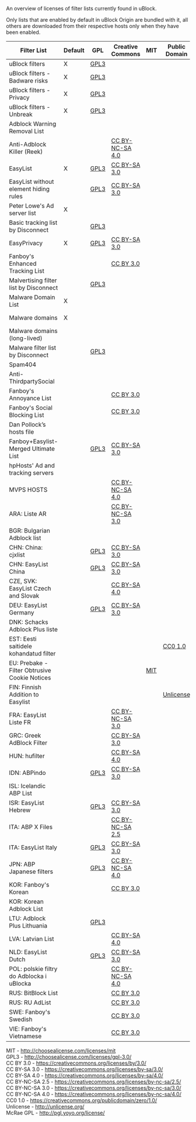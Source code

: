 An overview of licenses of filter lists currently found in uBlock.

Only lists that are enabled by default in uBlock Origin are bundled with it, all others are downloaded from their respective hosts only when they have been enabled.

Filter List | Default | GPL | Creative Commons | MIT | Public Domain | Other | Undetermined
----------- | ------- | --- | ---------------- | --- | ------------- | ----- | ------------
uBlock filters |X| [GPL3](https://github.com/gorhill/uBlock/blob/master/LICENSE.txt) |||||
uBlock filters - Badware risks |X| [GPL3](https://github.com/gorhill/uBlock/blob/master/LICENSE.txt) |||||
uBlock filters - Privacy |X| [GPL3](https://github.com/gorhill/uBlock/blob/master/LICENSE.txt) |||||
uBlock filters - Unbreak |X| [GPL3](https://github.com/gorhill/uBlock/blob/master/LICENSE.txt) |||||
Adblock Warning Removal List‎ |||||||X
Anti-Adblock Killer (Reek‎) |||[CC BY-NC-SA 4.0](https://github.com/reek/anti-adblock-killer/blob/master/LICENSE)||||
EasyList‎ |X|[GPL3](https://easylist-downloads.adblockplus.org/COPYING)|[CC BY-SA 3.0](https://easylist-downloads.adblockplus.org/COPYING)||||
EasyList without element hiding rules‎ ||[GPL3](https://easylist-downloads.adblockplus.org/COPYING)|[CC BY-SA 3.0](https://easylist-downloads.adblockplus.org/COPYING)||||
Peter Lowe's Ad server list‎ |X|||||[McRae GPL](http://pgl.yoyo.org/license/)|
Basic tracking list by Disconnect‎ ||[GPL3](https://s3.amazonaws.com/lists.disconnect.me/simple_tracking.txt)|||||
EasyPrivacy‎ |X|[GPL3](https://easylist-downloads.adblockplus.org/COPYING)|[CC BY-SA 3.0](https://easylist-downloads.adblockplus.org/COPYING)||||
Fanboy's Enhanced Tracking List‎ |||[CC BY 3.0](https://fanboy.co.nz/enhancedstats.txt)||||
Malvertising filter list by Disconnect‎ ||[GPL3](https://s3.amazonaws.com/lists.disconnect.me/simple_malvertising.txt)|||||
Malware Domain List‎ |X|||||[Free for all](http://www.malwaredomainlist.com/)|
Malware domains‎ |X|||||[Non-commercial](http://www.malwaredomains.com/?page_id=1508)|
Malware domains (long-lived) ||||||[Non-commercial](http://www.malwaredomains.com/?page_id=1508)|
Malware filter list by Disconnect‎ ||[GPL3](https://s3.amazonaws.com/lists.disconnect.me/simple_malware.txt)|||||
Spam404‎ |||||||X
Anti-ThirdpartySocial |||||||X
Fanboy's Annoyance List‎ |||[CC BY 3.0](https://easylist-downloads.adblockplus.org/fanboy-annoyance.txt)||||
Fanboy's Social Blocking List‎ |||[CC BY 3.0](https://easylist-downloads.adblockplus.org/fanboy-social.txt)||||
Dan Pollock’s hosts file‎ |||||||X
Fanboy+Easylist-Merged Ultimate List‎ ||[GPL3](https://fanboy.co.nz/r/fanboy-ultimate.txt)|[CC BY-SA 3.0](https://fanboy.co.nz/r/fanboy-ultimate.txt)||||
hpHosts' Ad and tracking servers‎|||||||X
MVPS HOSTS‎ |||[CC BY-NC-SA 4.0](http://winhelp2002.mvps.org/hosts.txt)||||
ARA: Liste AR‎ |||[CC BY-NC-SA 3.0](https://liste-ar-adblock.googlecode.com/hg/Liste_AR.txt)||||
BGR: Bulgarian Adblock list‎ |||||||X
CHN: China: cjxlist ||[GPL3](https://raw.githubusercontent.com/cjx82630/cjxlist/master/cjxlist.txt)|[CC BY-SA 3.0](https://raw.githubusercontent.com/cjx82630/cjxlist/master/cjxlist.txt)||||
CHN: EasyList China ||[GPL3](https://easylist-downloads.adblockplus.org/COPYING)|[CC BY-SA 3.0](https://easylist-downloads.adblockplus.org/COPYING)||||
CZE, SVK: EasyList Czech and Slovak‎ |||[CC BY-SA 4.0](https://raw.githubusercontent.com/tomasko126/easylistczechandslovak/master/filters.txt)||||
DEU: EasyList Germany‎ ||[GPL3](https://easylist-downloads.adblockplus.org/COPYING)|[CC BY-SA 3.0](https://easylist-downloads.adblockplus.org/COPYING)||||
DNK: Schacks Adblock Plus liste‎ |||||||X
EST: Eesti saitidele kohandatud filter‎ |||||[CC0 1.0](http://adblock.ee/list.php)||
EU: Prebake - Filter Obtrusive Cookie Notices‎ ||||[MIT](https://github.com/liamja/Prebake/blob/master/README.md)|||
FIN: Finnish Addition to Easylist‎ |||||[Unlicense](https://iadb.azurewebsites.net/Finland_adb.txt)||
FRA: EasyList Liste FR‎ |||[CC BY-NC-SA 3.0](http://www.adblock-listefr.com/A_propos)||||
GRC: Greek AdBlock Filter‎ |||[CC BY-SA 3.0](https://www.void.gr/kargig/void-gr-filters.txt)||||
HUN: hufilter‎ |||[CC BY-SA 4.0](https://github.com/szpeter80/hufilter/blob/master/README.md)||||
IDN: ABPindo‎ ||[GPL3](https://raw.githubusercontent.com/heradhis/indonesianadblockrules/master/COPYING)|[CC BY-SA 3.0](https://raw.githubusercontent.com/heradhis/indonesianadblockrules/master/COPYING)||||
ISL: Icelandic ABP List‎ |||||||X
ISR: EasyList Hebrew‎ ||[GPL3](https://raw.github.com/AdBlockPlusIsrael/EasyListHebrew/master/EasyListHebrew.txt)|[CC BY-SA 3.0](https://raw.github.com/AdBlockPlusIsrael/EasyListHebrew/master/EasyListHebrew.txt)||||
ITA: ABP X Files‎ |||[CC BY-NC-SA 2.5](http://noads.it/#contact)||||
ITA: EasyList Italy‎ ||[GPL3](https://easylist-downloads.adblockplus.org/COPYING)|[CC BY-SA 3.0](https://easylist-downloads.adblockplus.org/COPYING)||||
JPN: ABP Japanese filters ||[GPL3](https://raw.githubusercontent.com/k2jp/abp-japanese-filters/master/abpjf.txt)|[CC BY-NC-SA 4.0](https://raw.githubusercontent.com/k2jp/abp-japanese-filters/master/abpjf.txt)||||
KOR: Fanboy's Korean‎ |||[CC BY 3.0](https://www.fanboy.co.nz/fanboy-korean.txt)||||
KOR: Korean Adblock List‎ |||||||X
LTU: Adblock Plus Lithuania‎ ||[GPL3](http://margevicius.lt/easylistlithuania.txt)|||||
LVA: Latvian List‎ |||[CC BY-SA 4.0](https://notabug.org/latvian-list/adblock-latvian/raw/master/lists/latvian-list.txt)||||
NLD: EasyList Dutch‎ ||[GPL3](https://easylist-downloads.adblockplus.org/COPYING)|[CC BY-SA 3.0](https://easylist-downloads.adblockplus.org/COPYING)||||
POL: polskie filtry do Adblocka i uBlocka‎ |||[CC BY-NC-SA 4.0](https://www.certyficate.it/adblock/adblock.txt)||||
RUS: BitBlock List |||[CC BY 3.0](https://easylist-downloads.adblockplus.org/bitblock.txt)||||
RUS: RU AdList |||[CC BY 3.0](https://easylist-downloads.adblockplus.org/advblock.txt)||||
SWE: Fanboy's Swedish‎ |||[CC BY 3.0](https://www.fanboy.co.nz/fanboy-swedish.txt)||||
VIE: Fanboy's Vietnamese‎ |||[CC BY 3.0](https://www.fanboy.co.nz/fanboy-vietnam.txt)||||

MIT - http://choosealicense.com/licenses/mit  
GPL3 - http://choosealicense.com/licenses/gpl-3.0/  
CC BY 3.0 - https://creativecommons.org/licenses/by/3.0/  
CC BY-SA 3.0 - https://creativecommons.org/licenses/by-sa/3.0/  
CC BY-SA 4.0 - https://creativecommons.org/licenses/by-sa/4.0/  
CC BY-NC-SA 2.5 - https://creativecommons.org/licenses/by-nc-sa/2.5/  
CC BY-NC-SA 3.0 - https://creativecommons.org/licenses/by-nc-sa/3.0/  
CC BY-NC-SA 4.0 - https://creativecommons.org/licenses/by-nc-sa/4.0/  
CC0 1.0 - https://creativecommons.org/publicdomain/zero/1.0/  
Unlicense - http://unlicense.org/  
McRae GPL - http://pgl.yoyo.org/license/  